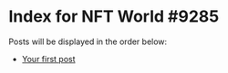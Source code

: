 # Index for NFT World #9285
Posts will be displayed in the order below:

- [Your first post](./001-first.md)

